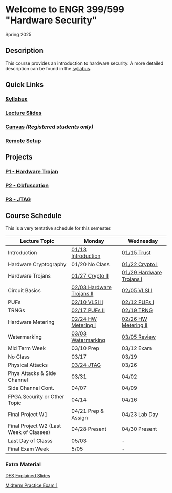 # Welcome to ENGR 399/599 "Hardware Security" 

Spring 2025

## Description 

This course provides an introduction to hardware security. A more detailed description can be found in the
[syllabus](syllabus).

## Quick Links

### [Syllabus](syllabus)

### [Lecture Slides](https://github.com/engr599/lecture_slides) 

### [Canvas](https://iu.instructure.com/courses/2203310) _(Registered students only)_

### [Remote Setup](https://uisapp2.iu.edu/confluence-prd/pages/viewpage.action?pageId=280461906)

## Projects

<!-- -->
### [P1 - Hardware Trojan](https://github.com/ENGR599/p1-hardware-trojan)

### [P2 - Obfuscation](https://github.com/ENGR599/p2-obfuscation)

### [P3 - JTAG](https://github.com/ENGR599/JTAG_LAB)
<!--
### [P3 - PUF](https://docs.google.com/document/d/11Hz941qJU_cjf4HVN_omOeyHqKtSY2fgvVeBXWpYglk)

### [P4 - Side-Channel](https://docs.google.com/document/d/1NiHY2dEvv5ipX64C8NP11Wd0YK_7qrlr-meexUmGDtY)

### [ P3 - Side-Channel](https://docs.google.com/document/d/1NiHY2dEvv5ipX64C8NP11Wd0YK_7qrlr-meexUmGDtY)

### [ P5 - DPA](https://docs.google.com/document/d/1GtOdPGU0sINWMGG1cTek1u6HmiOpH6PBgVper4Uqvuk)
-->

## Course Schedule

This is a very tentative schedule for this semester.

| Lecture Topic           | Monday    | Wednesday    |
|-------------------------|-----------|--------------|
| Introduction            | [01/13 Introduction](https://github.com/ENGR599/lecture_slides/blob/main/00_Intro_HW_Security.pdf) | [01/15 Trust](https://github.com/ENGR599/lecture_slides/blob/main/01_Trust.pdf) |
| Hardware Cryptography   | 01/20 No Class | [01/22 Crypto I](https://github.com/ENGR599/lecture_slides/blob/main/02_Crypto_I.pdf) | 
| Hardware Trojans        | [01/27 Crypto II](https://github.com/ENGR599/lecture_slides/blob/main/03_Crypto_II.pdf) | [01/29 Hardware Trojans I](https://github.com/ENGR599/lecture_slides/blob/main/04_Hardware_Trojans_I.pdf) |
| Circuit Basics          | [02/03 Hardware Trojans II](https://github.com/ENGR599/lecture_slides/blob/main/05_Hardware_Trojans_II.pdf) | [02/05 VLSI I](https://github.com/ENGR599/lecture_slides/blob/main/06_VLSI.pdf) |
| PUFs                    | [02/10 VLSI II](https://github.com/ENGR599/lecture_slides/blob/main/07_VLSI_II.pdf) | [02/12 PUFs I](https://github.com/ENGR599/lecture_slides/blob/main/08_PUFs_I.pdf) | 
| TRNGs                   | [02/17 PUFs II](https://github.com/ENGR599/lecture_slides/blob/main/09_PUFs_II.pdf) | [02/19 TRNG](https://github.com/ENGR599/lecture_slides/blob/main/10_TRNG.pdf) |
| Hardware Metering       | [02/24 HW Metering I](https://github.com/ENGR599/lecture_slides/blob/main/11_HW_Metering_I.pdf) | [02/26 HW Metering II](https://github.com/ENGR599/lecture_slides/blob/main/12_HW_Metering_II.pdf) |
| Watermarking            | [03/03 Watermarking](https://github.com/ENGR599/lecture_slides/blob/main/13_Watermarking_of_HW_IPs.pdf) | [03/05 Review](https://github.com/ENGR599/lecture_slides/blob/main/14_Review.pdf) |
| Mid Term Week           | 03/10 Prep | 03/12 Exam |
| No Class                | 03/17 | 03/19 |
| Physical Attacks | [03/24 JTAG](https://github.com/ENGR599/lecture_slides/blob/main/15_JTAG_Security_and_Trust.pdf) | 03/26 | 
| Phys Attacks & Side Channel   | 03/31 | 04/02 |
| Side Channel Cont.           | 04/07 | 04/09 |
| FPGA Security or Other Topic | 04/14 | 04/16 |
| Final Project W1            | 04/21 Prep & Assign | 04/23 Lab Day |
| Final Project W2  (Last Week of Classes)    | 04/28 Present | 04/30 Present |
| Last Day of Classs           | 05/03 | - |
| Final Exam Week | 5/05 | - | 

### Extra Material
[DES Explained Slides](https://github.com/ENGR599/lecture_slides/blob/main/DES_Explained.pdf)

[Midterm Practice Exam 1](https://github.com/ENGR599/engr599.github.io/blob/main/midterm_practice_exam1.pdf)
